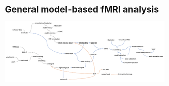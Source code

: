 # General model-based fMRI analysis 
<p align="center">
  <img src="https://github.com/CCS-Lab/project_model_based_fmri/blob/dev0/images/flowchart_temp.png" width="1000px">
</p>
